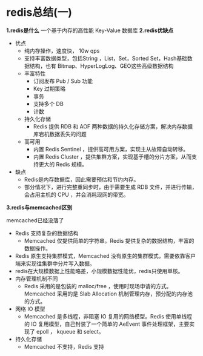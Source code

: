 # redis总结(一)
**1.redis是什么**
一个基于内存的高性能 Key-Value 数据库
**2.redis优缺点**
- 优点
    - 纯内存操作，速度快， 10w qps
    - 支持丰富数据类型，包括String ，List，Set，Sorted Set，Hash基础数据结构，也有 Bitmap、HyperLogLog、GEO这些高级数据结构
    - 丰富特性
        - 订阅发布 Pub / Sub 功能
        - Key 过期策略
        - 事务
        - 支持多个 DB
        - 计数
    - 持久化存储
        - Redis 提供 RDB 和 AOF 两种数据的持久化存储方案，解决内存数据库宕机数据丢失的问题
    - 高可用
        - 内置 Redis Sentinel ，提供高可用方案，实现主从故障自动转移。
        - 内置 Redis Cluster ，提供集群方案，实现基于槽的分片方案，从而支持更大的 Redis 规模。
- 缺点
    - Redis是内存数据库，因此需要预估和节约内存。
    - 部分情况下，进行完整重同步时，由于需要生成 RDB 文件，并进行传输，会占用主机的 CPU ，并会消耗现网的带宽。

**3.redis与memcached区别**

memcached已经没落了
- Redis 支持复杂的数据结构
    - Memcached 仅提供简单的字符串。Redis 提供复杂的数据结构，丰富的数据操作。
- Redis 原生支持集群模式，Memcached 没有原生的集群模式，需要依靠客户端来实现往集群中分片写入数据。
- redis在大规模数据上性能略差，小规模数据性能优，redis只使用单核。
- 内存管理机制不同
    - Redis 采用的是包装的 malloc/free ，使用时现场申请的方式。Memcached 采用的是 Slab Allocation 机制管理内存，预分配的内存池的方式。
-  网络 IO 模型
    - Memcached 是多线程，非阻塞 IO 复用的网络模型。Redis 使用单线程的 IO 复用模型，自己封装了一个简单的 AeEvent 事件处理框架，主要实现了 epoll ， kqueue 和 select。
- 持久化存储
    - Memcached 不支持，Redis 支持
    